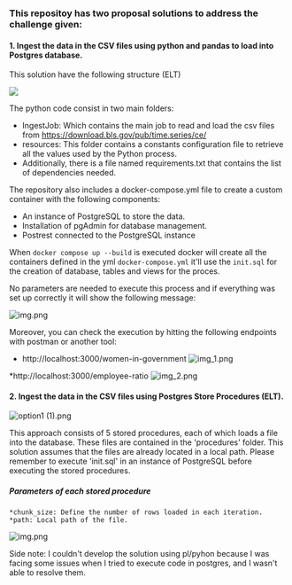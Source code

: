 ### This repositoy has two proposal solutions to address the challenge given:

#### 1. Ingest the data in the CSV files using python and pandas to load into Postgres database. 

This solution have the following structure  (ELT)

<img src="C:\Users\waltg\OneDrive\Imágenes\option1.png"/>

The python code consist in two main folders: 
* IngestJob: Which contains the main job to read and load the csv files from https://download.bls.gov/pub/time.series/ce/
* resources: This folder contains a constants configuration file to retrieve all the values used by the Python process.
* Additionally, there is a file named requirements.txt that contains the list of dependencies needed.

The repository also includes a docker-compose.yml file to create a custom container with the following components:
* An instance of PostgreSQL to store the data.
* Installation of pgAdmin for database management.
* Postrest connected to the PostgreSQL instance 

When ``docker compose up --build`` is executed docker will create all the containers defined in the yml
```docker-compose.yml``` it'll use the ```init.sql``` for the creation of database, tables and views
for the proces.

No parameters are needed to execute this process and if everything was set up correctly it will show the 
following message:

![img.png](images/img.png)

Moreover, you can check the execution by hitting the following 
endpoints with postman or another tool:

* http://localhost:3000/women-in-government
![img_1.png](images/img_1.png)

*http://localhost:3000/employee-ratio
![img_2.png](images/img_2.png)

#### 2. Ingest the data in the CSV files using Postgres Store Procedures (ELT).

 ![option1 (1).png](..%2F..%2FDownloads%2Foption1%20%281%29.png)

This approach consists of 5 stored procedures, 
each of which loads a file into the database. 
These files are contained in the 'procedures' folder. 
This solution assumes that the files are already located in a local path.
Please remember to execute 'init.sql' in an instance of PostgreSQL
before executing the stored procedures.

##### Parameters of each stored procedure

    *chunk_size: Define the number of rows loaded in each iteration.
    *path: Local path of the file.

![img.png](images/procedure.png)




Side note: I couldn't develop the solution using pl/pyhon because I was facing some issues when I tried 
to execute code in postgres, and I wasn't able to resolve them.
